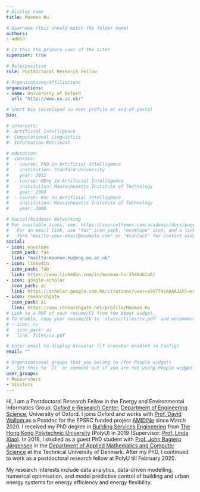```yaml
---
# Display name
title: Maomao Hu

# Username (this should match the folder name)
authors:
- admin

# Is this the primary user of the site?
superuser: true

# Role/position
role: Postdoctoral Research Fellow

# Organizations/Affiliations
organizations:
- name: University of Oxford
  url: "http://www.ox.ac.uk/"

# Short bio (displayed in user profile at end of posts)
bio: 

# interests:
#- Artificial Intelligence
#- Computational Linguistics
#- Information Retrieval

# education:
#  courses:
#  - course: PhD in Artificial Intelligence
#    institution: Stanford University
#    year: 2012
#  - course: MEng in Artificial Intelligence
#    institution: Massachusetts Institute of Technology
#    year: 2009
#  - course: BSc in Artificial Intelligence
#    institution: Massachusetts Institute of Technology
#    year: 2008

# Social/Academic Networking
# For available icons, see: https://sourcethemes.com/academic/docs/page-builder/#icons
#   For an email link, use "fas" icon pack, "envelope" icon, and a link in the
#   form "mailto:your-email@example.com" or "#contact" for contact widget.
social:
- icon: envelope
  icon_pack: fas
  link: "mailto:maomao.hu@eng.ox.ac.uk"
- icon: linkedin
  icon_pack: fab
  link: https://www.linkedin.com/in/maomao-hu-3548ab1a6/
- icon: google-scholar
  icon_pack: ai
  link: https://scholar.google.com.hk/citations?user=a9ST74sAAAAJ&hl=en
- icon: researchgate
  icon_pack: ai
  link: https://www.researchgate.net/profile/Maomao_Hu
# Link to a PDF of your resume/CV from the About widget.
# To enable, copy your resume/CV to `static/files/cv.pdf` and uncomment the lines below.
# - icon: cv
#   icon_pack: ai
#   link: files/cv.pdf

# Enter email to display Gravatar (if Gravatar enabled in Config)
email: ""

# Organizational groups that you belong to (for People widget)
#   Set this to `[]` or comment out if you are not using People widget.
user_groups:
- Researchers
- Visitors
---
```


Hi, I am a Postdoctoral Research Fellow in the Energy and Environmental Informatics Group, <a href="https://www.oerc.ox.ac.uk/" target="_blank">Oxford e-Research Center</a>,  <a href="https://eng.ox.ac.uk/" target="_blank">Department of Engineering Science</a>, University of Oxford. I joins Oxford and works with <a href="https://eng.ox.ac.uk/people/david-wallom/" target="_blank"> Prof. David Wallom </a> as a Postdoc for the EPSRC funded project <a href="https://www.amidine.net/" target="_blank">AMIDiNe</a> since March 2020. I received my PhD degree in <a href="https://www.bse.polyu.edu.hk/" target="_blank">Building Services Engineering</a> from <a href="https://www.polyu.edu.hk/" target="_blank">The Hong Kong Polytechnic University</a> (PolyU) in 2019 (Supervisor: <a href="https://www.bse.polyu.edu.hk/People/befx/index.html" target="_blank">Prof. Linda Xiao</a>). In 2018, I studied as a guest PhD student with [Prof. John Bagterp Jørgensen](http://www2.imm.dtu.dk/~jbjo/theses.html) in the [Department of Applied Mathematics and Computer Science](https://www.compute.dtu.dk/english) at the Technical University of Denmark. After my PhD, I continued to work as a postdoctoral research fellow at PolyU till February 2020. 

My research interests include data analytics, data-driven modelling, numerical optimisation, and model predictive control of building and urban energy systems for energy efficiency and energy flexibility.

